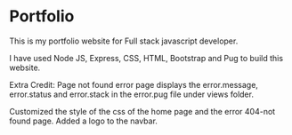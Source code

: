 # Portfolio

This is my portfolio website for Full stack javascript developer.

I have used Node JS, Express, CSS, HTML, Bootstrap and Pug to build this website.

Extra Credit:
Page not found error page displays the error.message, error.status and error.stack in the error.pug file under views folder.

Customized the style of the css of the home page and the error 404-not found page.
Added a logo to the navbar.

